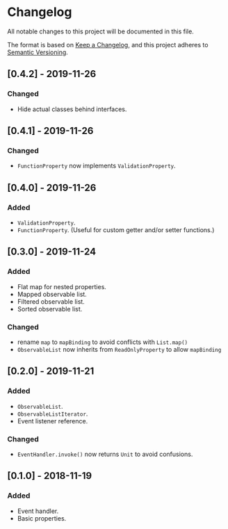 # Changelog
All notable changes to this project will be documented in this file.

The format is based on [Keep a Changelog](https://keepachangelog.com/en/1.0.0/),
and this project adheres to [Semantic Versioning](https://semver.org/spec/v2.0.0.html).

## [0.4.2] - 2019-11-26
### Changed
- Hide actual classes behind interfaces.

## [0.4.1] - 2019-11-26
### Changed
- `FunctionProperty` now implements `ValidationProperty`.

## [0.4.0] - 2019-11-26
### Added
- `ValidationProperty`.
- `FunctionProperty`. (Useful for custom getter and/or setter functions.)

## [0.3.0] - 2019-11-24
### Added
- Flat map for nested properties.
- Mapped observable list.
- Filtered observable list.
- Sorted observable list.

### Changed
- rename `map` to `mapBinding` to avoid conflicts with `List.map()`
- `ObservableList` now inherits from `ReadOnlyProperty` to allow `mapBinding` 

## [0.2.0] - 2019-11-21
### Added
- `ObservableList`.
- `ObservableListIterator`.
- Event listener reference.

### Changed
- `EventHandler.invoke()` now returns `Unit` to avoid confusions.

## [0.1.0] - 2018-11-19
### Added
- Event handler.
- Basic properties.
